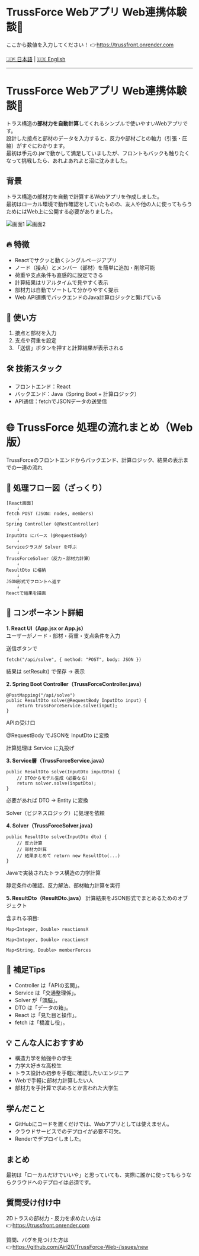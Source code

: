 # TrussForce Webアプリ Web連携体験談🍵   

ここから数値を入力してください！
👉https://trussfront.onrender.com  

<!-- 言語切替 -->
[🇯🇵 日本語](README.jp.md) | [🇺🇸 English](README.md)

---

# TrussForce Webアプリ Web連携体験談🍵

トラス構造の**部材力を自動計算**してくれるシンプルで使いやすいWebアプリです。  
設計した接点と部材のデータを入力すると、反力や部材ごとの軸力（引張・圧縮）がすぐにわかります。  
最初は手元の.jarで動かして満足していましたが、フロントもバックも触りたくなって挑戦したら、あれよあれよと沼に沈みました。


## 背景

トラス構造の部材力を自動で計算するWebアプリを作成しました。  
最初はローカル環境で動作確認をしていたものの、友人や他の人に使ってもらうためにはWeb上に公開する必要がありました。


![画面1](スクリーンショット%202025-06-21%20213143.png)
![画面2](スクリーンショット%202025-06-21%20213159.png)


## 🔥 特徴

- Reactでサクッと動くシングルページアプリ
- ノード（接点）とメンバー（部材）を簡単に追加・削除可能
- 荷重や支点条件も直感的に設定できる
- 計算結果はリアルタイムで見やすく表示
- 部材力は自動でソートして分かりやすく提示
- Web API連携でバックエンドのJava計算ロジックと繋げている


## 🚀 使い方

1. 接点と部材を入力  
2. 支点や荷重を設定  
3. 「送信」ボタンを押すと計算結果が表示される  


## 🛠️ 技術スタック

- フロントエンド：React  
- バックエンド：Java（Spring Boot + 計算ロジック）  
- API通信：fetchでJSONデータの送受信  


# 🌐 TrussForce 処理の流れまとめ（Web版）

TrussForceのフロントエンドからバックエンド、計算ロジック、結果の表示までの一連の流れ


## 🔁 処理フロー図（ざっくり）

```text
[React画面]
    ↓
fetch POST (JSON: nodes, members)
    ↓
Spring Controller (@RestController)
    ↓
InputDto にパース (@RequestBody)
    ↓
Serviceクラスが Solver を呼ぶ
    ↓
TrussForceSolver（反力・部材力計算）
    ↓
ResultDto に格納
    ↓
JSON形式でフロントへ返す
    ↓
Reactで結果を描画  
```

## 🧱 コンポーネント詳細  
  
**1. React UI（App.jsx or App.js）**  
ユーザーがノード・部材・荷重・支点条件を入力  

送信ボタンで 

```
fetch("/api/solve", { method: "POST", body: JSON })
```

結果は setResult() で保存 → 表示  

**2. Spring Boot Controller（TrussForceController.java）**  


```  
@PostMapping("/api/solve")
public ResultDto solve(@RequestBody InputDto input) {
    return trussForceService.solve(input);
}
```

APIの受け口  

@RequestBody でJSONを InputDto に変換

計算処理は Service に丸投げ  


**3. Service層（TrussForceService.java）**


```
public ResultDto solve(InputDto inputDto) {
    // DTOからモデル生成（必要なら）
    return solver.solve(inputDto);
}
```
必要があれば DTO → Entity に変換

Solver（ビジネスロジック）に処理を依頼

**4. Solver（TrussForceSolver.java）**


```
public ResultDto solve(InputDto dto) {
    // 反力計算
    // 部材力計算
    // 結果まとめて return new ResultDto(...)
}
```

Javaで実装されたトラス構造の力学計算

静定条件の確認、反力解法、部材軸力計算を実行


**5. ResultDto（ResultDto.java）**
計算結果をJSON形式でまとめるためのオブジェクト

含まれる項目:

```
Map<Integer, Double> reactionsX

Map<Integer, Double> reactionsY

Map<String, Double> memberForces
```


## 🧪 補足Tips
- Controller は「APIの玄関」。
- Service は「交通整理係」。
- Solver が「頭脳」。
- DTO は「データの箱」。
- React は「見た目と操作」。
- fetch は「橋渡し役」。  


## 💡 こんな人におすすめ

- 構造力学を勉強中の学生
- 力学大好きな高校生  
- トラス設計の初歩を手軽に確認したいエンジニア  
- Webで手軽に部材力計算したい人
- 部材力を手計算で求めろとか言われた大学生  


## 学んだこと

- GitHubにコードを置くだけでは、Webアプリとしては使えません。  
- クラウドサービスでのデプロイが必要不可欠。
- Renderでデプロイしました。


## まとめ

最初は「ローカルだけでいいや」と思っていても、実際に誰かに使ってもらうならクラウドへのデプロイは必須です。    


## 質問受け付け中

2Dトラスの部材力・反力を求めたい方は  
👉https://trussfront.onrender.com  

質問、バグを見つけた方は  
👉https://github.com/Airi20/TrussForce-Web-/issues/new

